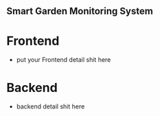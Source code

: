 ## Smart Garden Monitoring System    
# Frontend
- put your Frontend detail shit here

# Backend
- backend detail shit here
